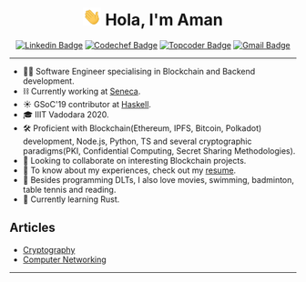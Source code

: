 <h1 align="center"><img src="./hey.gif" width="32"> Hola, I'm Aman</h1>

<div align="center">

[![Linkedin Badge](https://img.shields.io/badge/-amanyadav-blue?style=flat-square&logo=Linkedin&logoColor=white&link=https://www.linkedin.com/in/aman-yadav-4880bb152/)](https://www.linkedin.com/in/aman-yadav-4880bb152/)
[![Codechef Badge](https://img.shields.io/badge/-amay9000-5B4638?style=flat-square&logo=CodeChef&logoColor=white&link=https://www.codechef.com/users/amany9000)](https://www.codechef.com/users/amany9000)
[![Topcoder Badge](https://img.shields.io/badge/-amay9000-29A7DF?style=flat-square&logo=Topcoder&logoColor=white&link=https://www.topcoder.com/members/amany9000)](https://www.topcoder.com/members/amany9000)
[![Gmail Badge](https://img.shields.io/badge/-mail-c14438?style=flat-square&logo=Gmail&logoColor=white&link=mailto:amanyadavlko2502@gmail.com)](mailto:amanyadavlko2502@gmail.com)

</div>

---

- 👩‍💻 Software Engineer specialising in Blockchain and Backend development.
- ⛓️ Currently working at [Seneca](https://www.seneca.tech/).
- ☀️  GSoC'19 contributor at [Haskell](https://www.haskell.org/).
- 🎓 IIIT Vadodara 2020.
- 🛠 Proficient with Blockchain(Ethereum, IPFS, Bitcoin, Polkadot) development, Node.js, Python, TS and several cryptographic paradigms(PKI, Confidential Computing, Secret Sharing Methodologies).
- 👯 Looking to collaborate on interesting Blockchain projects.
- 📄 To know about my experiences, check out my [resume](https://drive.google.com/drive/folders/1SEhK383pB0b1NjKvOGEIC_wy0vP4ZpMW).
- 💬 Besides programming DLTs, I also love movies, swimming, badminton, table tennis and reading.
- 🌱 Currently learning Rust.


## Articles 
- [Cryptography](https://www.topcoder.com/thrive/articles/Blockchain%20Prerequisites%20-%20Cryptography%20Concepts)
- [Computer Networking](https://www.topcoder.com/thrive/articles/Blockchain%20Prerequisites%20-%20Computer%20Networking)
---
